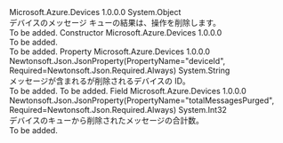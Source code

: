 <Type Name="PurgeMessageQueueResult" FullName="Microsoft.Azure.Devices.PurgeMessageQueueResult">
  <TypeSignature Language="C#" Value="public sealed class PurgeMessageQueueResult" />
  <TypeSignature Language="ILAsm" Value=".class public auto ansi sealed beforefieldinit PurgeMessageQueueResult extends System.Object" />
  <TypeSignature Language="DocId" Value="T:Microsoft.Azure.Devices.PurgeMessageQueueResult" />
  <TypeSignature Language="VB.NET" Value="Public NotInheritable Class PurgeMessageQueueResult" />
  <TypeSignature Language="F#" Value="type PurgeMessageQueueResult = class" />
  <AssemblyInfo>
    <AssemblyName>Microsoft.Azure.Devices</AssemblyName>
    <AssemblyVersion>1.0.0.0</AssemblyVersion>
  </AssemblyInfo>
  <Base>
    <BaseTypeName>System.Object</BaseTypeName>
  </Base>
  <Interfaces />
  <Docs>
    <summary>
            デバイスのメッセージ キューの結果は、操作を削除します。
            </summary>
    <remarks>To be added.</remarks>
  </Docs>
  <Members>
    <Member MemberName=".ctor">
      <MemberSignature Language="C#" Value="public PurgeMessageQueueResult ();" />
      <MemberSignature Language="ILAsm" Value=".method public hidebysig specialname rtspecialname instance void .ctor() cil managed" />
      <MemberSignature Language="DocId" Value="M:Microsoft.Azure.Devices.PurgeMessageQueueResult.#ctor" />
      <MemberSignature Language="VB.NET" Value="Public Sub New ()" />
      <MemberType>Constructor</MemberType>
      <AssemblyInfo>
        <AssemblyName>Microsoft.Azure.Devices</AssemblyName>
        <AssemblyVersion>1.0.0.0</AssemblyVersion>
      </AssemblyInfo>
      <Parameters />
      <Docs>
        <summary>To be added.</summary>
        <remarks>To be added.</remarks>
      </Docs>
    </Member>
    <Member MemberName="DeviceId">
      <MemberSignature Language="C#" Value="public string DeviceId { get; set; }" />
      <MemberSignature Language="ILAsm" Value=".property instance string DeviceId" />
      <MemberSignature Language="DocId" Value="P:Microsoft.Azure.Devices.PurgeMessageQueueResult.DeviceId" />
      <MemberSignature Language="VB.NET" Value="Public Property DeviceId As String" />
      <MemberSignature Language="F#" Value="member this.DeviceId : string with get, set" Usage="Microsoft.Azure.Devices.PurgeMessageQueueResult.DeviceId" />
      <MemberType>Property</MemberType>
      <AssemblyInfo>
        <AssemblyName>Microsoft.Azure.Devices</AssemblyName>
        <AssemblyVersion>1.0.0.0</AssemblyVersion>
      </AssemblyInfo>
      <Attributes>
        <Attribute>
          <AttributeName>Newtonsoft.Json.JsonProperty(PropertyName="deviceId", Required=Newtonsoft.Json.Required.Always)</AttributeName>
        </Attribute>
      </Attributes>
      <ReturnValue>
        <ReturnType>System.String</ReturnType>
      </ReturnValue>
      <Docs>
        <summary>
            メッセージが含まれるが削除されるデバイスの ID。
            </summary>
        <value>To be added.</value>
        <remarks>To be added.</remarks>
      </Docs>
    </Member>
    <Member MemberName="TotalMessagesPurged">
      <MemberSignature Language="C#" Value="public int TotalMessagesPurged;" />
      <MemberSignature Language="ILAsm" Value=".field public int32 TotalMessagesPurged" />
      <MemberSignature Language="DocId" Value="F:Microsoft.Azure.Devices.PurgeMessageQueueResult.TotalMessagesPurged" />
      <MemberSignature Language="VB.NET" Value="Public TotalMessagesPurged As Integer " />
      <MemberSignature Language="F#" Value="val mutable TotalMessagesPurged : int" Usage="Microsoft.Azure.Devices.PurgeMessageQueueResult.TotalMessagesPurged" />
      <MemberType>Field</MemberType>
      <AssemblyInfo>
        <AssemblyName>Microsoft.Azure.Devices</AssemblyName>
        <AssemblyVersion>1.0.0.0</AssemblyVersion>
      </AssemblyInfo>
      <Attributes>
        <Attribute>
          <AttributeName>Newtonsoft.Json.JsonProperty(PropertyName="totalMessagesPurged", Required=Newtonsoft.Json.Required.Always)</AttributeName>
        </Attribute>
      </Attributes>
      <ReturnValue>
        <ReturnType>System.Int32</ReturnType>
      </ReturnValue>
      <Docs>
        <summary>
            デバイスのキューから削除されたメッセージの合計数。
            </summary>
        <remarks>To be added.</remarks>
      </Docs>
    </Member>
  </Members>
</Type>